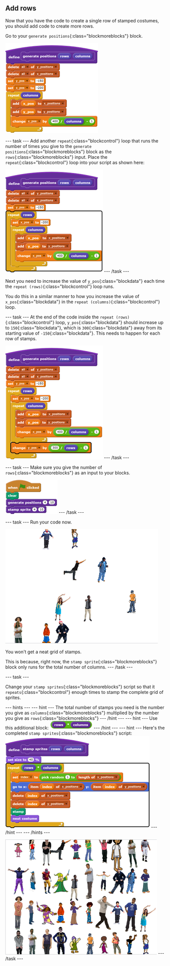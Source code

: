 ## Add rows

Now that you have the code to create a single row of stamped costumes, you should add code to create more rows.

Go to your `generate positions`{:class="blockmoreblocks"} block.

![blocks_1546524636_421929](images/blocks_1546524636_421929.png)

--- task ---
Add another `repeat`{:class="blockcontrol"} loop that runs the number of times you give to the `generate positions`{:class="blockmoreblocks"} block as the `rows`{:class="blockmoreblocks"} input. Place the `repeat`{:class="blockcontrol"} loop into your script as shown here:

![blocks_1546524638_1369724](images/blocks_1546524638_1369724.png)
--- /task ---

Next you need to increase the value of `y_pos`{:class="blockdata"} each time the `repeat (rows)`{:class="blockcontrol"} loop runs.

You do this in a similar manner to how you increase the value of `x_pos`{:class="blockdata"} in the `repeat (columns)`{:class="blockcontrol"} loop.

--- task ---
At the end of the code inside the `repeat (rows)`{:class="blockcontrol"} loop, `y_pos`{:class="blockdata"} should increase up to `150`{:class="blockdata"}, which is `300`{:class="blockdata"} away from its starting value of `-150`{:class="blockdata"}. This needs to happen for each row of stamps.

![blocks_1546524639_8247128](images/blocks_1546524639_8247128.png)
--- /task ---

--- task ---
Make sure you give the number of `rows`{:class="blockmoreblocks"} as an input to your blocks.

![blocks_1546524641_4758143](images/blocks_1546524641_4758143.png)
--- /task ---
	
--- task ---
Run your code now.

![mess of stamps](images/mess_stamps.png)
	
You won't get a neat grid of stamps.

This is because, right now, the `stamp sprite`{:class="blockmoreblocks"} block only runs for the total number of columns.
--- /task ---

--- task ---

Change your `stamp sprites`{:class="blockmoreblocks"} script so that it `repeats`{:class="blockcontrol"} enough times to stamp the complete grid of sprites.

--- hints --- --- hint ---
The total number of stamps you need is the number you give as `columns`{:class="blockmoreblocks"} multiplied by the number you give as `rows`{:class="blockmoreblocks"}
--- /hint --- --- hint ---
Use this additional block:
![blocks_1546524643_091094](images/blocks_1546524643_091094.png)
--- /hint --- --- hint ---
Here's the completed `stamp sprites`{:class="blockmoreblocks"} script:
![blocks_1546524644_7234511](images/blocks_1546524644_7234511.png)
--- /hint --- --- /hints ---

![ordered grid](images/nice_grid.png)
--- /task ---
